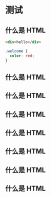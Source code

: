 # 测试

## 什么是 HTML

```html
<div>hello</div>
```

```css
.welcome {
  color: red;
}
```

## 什么是 HTML

## 什么是 HTML

## 什么是 HTML

## 什么是 HTML

## 什么是 HTML

## 什么是 HTML

## 什么是 HTML
